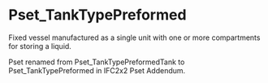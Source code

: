 # Pset_TankTypePreformed

Fixed vessel manufactured as a single unit with one or more compartments for storing a liquid.
<!-- end of short definition -->


Pset renamed from Pset_TankTypePreformedTank to Pset_TankTypePreformed in IFC2x2 Pset Addendum.
